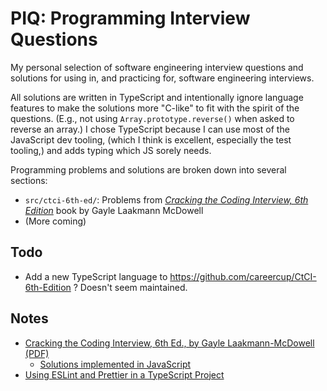 # PIQ: Programming Interview Questions

My personal selection of software engineering interview questions and solutions for using in, and practicing for, software engineering interviews.

All solutions are written in TypeScript and intentionally ignore language features to make the solutions more "C-like" to fit with the spirit of the questions. (E.g., not using `Array.prototype.reverse()` when asked to reverse an array.) I chose TypeScript because I can use most of the JavaScript dev tooling, (which I think is excellent, especially the test tooling,) and adds typing which JS sorely needs.

Programming problems and solutions are broken down into several sections:

-   `src/ctci-6th-ed/`: Problems from [_Cracking the Coding Interview, 6th Edition_](https://smile.amazon.com/Cracking-Coding-Interview-Programming-Questions/dp/0984782850/) book by Gayle Laakmann McDowell
-   (More coming)

## Todo

-   Add a new TypeScript language to https://github.com/careercup/CtCI-6th-Edition ? Doesn't seem maintained.

## Notes

-   [Cracking the Coding Interview, 6th Ed., by Gayle Laakmann-McDowell (PDF)](https://github.com/alxerg/Books-1/blob/master/Cracking%20the%20Coding%20Interview%2C%206th%20Edition%20189%20Programming%20Questions%20and%20Solutions.pdf)
    -   [Solutions implemented in JavaScript](https://github.com/careercup/CtCI-6th-Edition-JavaScript/tree/ec307944f9c824376ea36bf9d730b0b709b9a923)
-   [Using ESLint and Prettier in a TypeScript Project](https://www.robertcooper.me/using-eslint-and-prettier-in-a-typescript-project)
